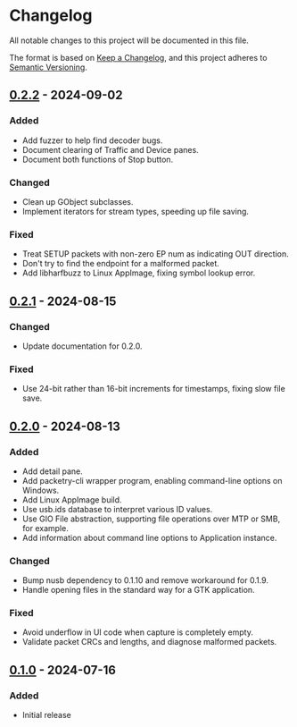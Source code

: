 # Changelog

All notable changes to this project will be documented in this file.

The format is based on [Keep a Changelog](https://keepachangelog.com/en/1.1.0/),
and this project adheres to [Semantic Versioning](https://semver.org/spec/v2.0.0.html).

<!--
## [Unreleased]
-->

## [0.2.2] - 2024-09-02

### Added

- Add fuzzer to help find decoder bugs.
- Document clearing of Traffic and Device panes.
- Document both functions of Stop button.

### Changed

- Clean up GObject subclasses.
- Implement iterators for stream types, speeding up file saving.

### Fixed

- Treat SETUP packets with non-zero EP num as indicating OUT direction.
- Don't try to find the endpoint for a malformed packet.
- Add libharfbuzz to Linux AppImage, fixing symbol lookup error.


## [0.2.1] - 2024-08-15

### Changed

- Update documentation for 0.2.0.

### Fixed

- Use 24-bit rather than 16-bit increments for timestamps, fixing slow file
  save.


## [0.2.0] - 2024-08-13

### Added

- Add detail pane.
- Add packetry-cli wrapper program, enabling command-line options on Windows.
- Add Linux AppImage build.
- Use usb.ids database to interpret various ID values.
- Use GIO File abstraction, supporting file operations over MTP or SMB, for
  example.
- Add information about command line options to Application instance.

### Changed
- Bump nusb dependency to 0.1.10 and remove workaround for 0.1.9.
- Handle opening files in the standard way for a GTK application.

### Fixed
- Avoid underflow in UI code when capture is completely empty.
- Validate packet CRCs and lengths, and diagnose malformed packets.


## [0.1.0] - 2024-07-16

### Added

- Initial release


[Unreleased]: https://github.com/greatscottgadgets/packetry/compare/v0.2.2...HEAD
[0.2.2]: https://github.com/greatscottgadgets/packetry/compare/v0.2.1...v0.2.2
[0.2.1]: https://github.com/greatscottgadgets/packetry/compare/v0.2.0...v0.2.1
[0.2.0]: https://github.com/greatscottgadgets/packetry/compare/v0.1.0...v0.2.0
[0.1.0]: https://github.com/greatscottgadgets/packetry/releases/tag/v0.1.0
